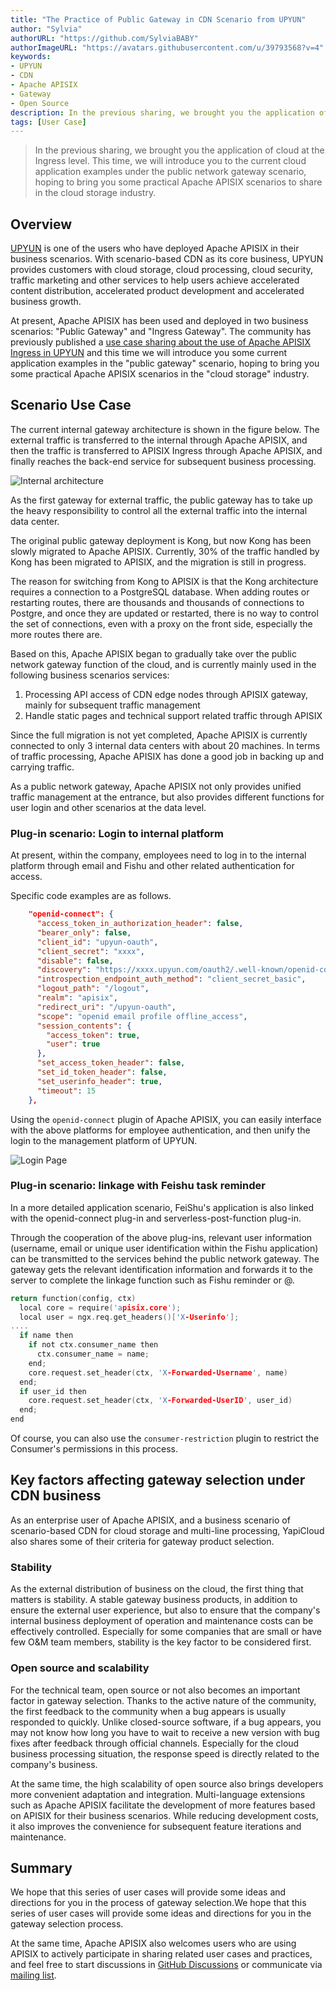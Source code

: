 ```yaml
---
title: "The Practice of Public Gateway in CDN Scenario from UPYUN"
author: "Sylvia"
authorURL: "https://github.com/SylviaBABY"
authorImageURL: "https://avatars.githubusercontent.com/u/39793568?v=4"
keywords: 
- UPYUN
- CDN
- Apache APISIX
- Gateway
- Open Source
description: In the previous sharing, we brought you the application of cloud at the Ingress level. This time, we will introduce you to the current cloud application examples under the public network gateway scenario, hoping to bring you some practical Apache APISIX scenarios to share in the cloud storage industry.
tags: [User Case]
---
```


> In the previous sharing, we brought you the application of cloud at the Ingress level. This time, we will introduce you to the current cloud application examples under the public network gateway scenario, hoping to bring you some practical Apache APISIX scenarios to share in the cloud storage industry.

<!--truncate-->

## Overview

[UPYUN](https://www.upyun.com/) is one of the users who have deployed Apache APISIX in their business scenarios. With scenario-based CDN as its core business, UPYUN provides customers with cloud storage, cloud processing, cloud security, traffic marketing and other services to help users achieve accelerated content distribution, accelerated product development and accelerated business growth.

At present, Apache APISIX has been used and deployed in two business scenarios: "Public Gateway" and "Ingress Gateway". The community has previously published a [use case sharing about the use of Apache APISIX Ingress in UPYUN](https://apisix.apache.org/blog/2021/09/24/youpaicloud-usercase/) and this time we will introduce you some current application examples in the "public gateway" scenario, hoping to bring you some practical Apache APISIX scenarios in the "cloud storage" industry.

## Scenario Use Case

The current internal gateway architecture is shown in the figure below. The external traffic is transferred to the internal through Apache APISIX, and then the traffic is transferred to APISIX Ingress through Apache APISIX, and finally reaches the back-end service for subsequent business processing.

![Internal architecture](https://static.apiseven.com/202108/1642583583698-f062ab87-c35e-4416-843e-54d59427c782.png)

As the first gateway for external traffic, the public gateway has to take up the heavy responsibility to control all the external traffic into the internal data center.

The original public gateway deployment is Kong, but now Kong has been slowly migrated to Apache APISIX. Currently, 30% of the traffic handled by Kong has been migrated to APISIX, and the migration is still in progress.

The reason for switching from Kong to APISIX is that the Kong architecture requires a connection to a PostgreSQL database. When adding routes or restarting routes, there are thousands and thousands of connections to Postgre, and once they are updated or restarted, there is no way to control the set of connections, even with a proxy on the front side, especially the more routes there are.

Based on this, Apache APISIX began to gradually take over the public network gateway function of the cloud, and is currently mainly used in the following business scenarios services:

1. Processing API access of CDN edge nodes through APISIX gateway, mainly for subsequent traffic management
2. Handle static pages and technical support related traffic through APISIX

Since the full migration is not yet completed, Apache APISIX is currently connected to only 3 internal data centers with about 20 machines. In terms of traffic processing, Apache APISIX has done a good job in backing up and carrying traffic.

As a public network gateway, Apache APISIX not only provides unified traffic management at the entrance, but also provides different functions for user login and other scenarios at the data level.

### Plug-in scenario: Login to internal platform

At present, within the company, employees need to log in to the internal platform through email and Fishu and other related authentication for access.

Specific code examples are as follows.

```json
    "openid-connect": {
      "access_token_in_authorization_header": false,
      "bearer_only": false,
      "client_id": "upyun-oauth",
      "client_secret": "xxxx",
      "disable": false,
      "discovery": "https://xxxx.upyun.com/oauth2/.well-known/openid-configuration",
      "introspection_endpoint_auth_method": "client_secret_basic",
      "logout_path": "/logout",
      "realm": "apisix",
      "redirect_uri": "/upyun-oauth",
      "scope": "openid email profile offline_access",
      "session_contents": {
        "access_token": true,
        "user": true
      },
      "set_access_token_header": false,
      "set_id_token_header": false,
      "set_userinfo_header": true,
      "timeout": 15
    },
```

Using the `openid-connect` plugin of Apache APISIX, you can easily interface with the above platforms for employee authentication, and then unify the login to the management platform of UPYUN.

![Login Page](https://static.apiseven.com/202108/1642583971338-e3aab730-2b75-4065-ba04-4c4fa3fafad9.png)

### Plug-in scenario: linkage with Feishu task reminder

In a more detailed application scenario, FeiShu's application is also linked with the openid-connect plug-in and serverless-post-function plug-in.

Through the cooperation of the above plug-ins, relevant user information (username, email or unique user identification within the Fishu application) can be transmitted to the services behind the public network gateway. The gateway gets the relevant identification information and forwards it to the server to complete the linkage function such as Fishu reminder or @.

```c
return function(config, ctx)
  local core = require('apisix.core');
  local user = ngx.req.get_headers()['X-Userinfo'];
....
  if name then
    if not ctx.consumer_name then
      ctx.consumer_name = name;
    end;
    core.request.set_header(ctx, 'X-Forwarded-Username', name)
  end;
  if user_id then
    core.request.set_header(ctx, 'X-Forwarded-UserID', user_id)
  end;
end
```

Of course, you can also use the `consumer-restriction` plugin to restrict the Consumer's permissions in this process.

## Key factors affecting gateway selection under CDN business

As an enterprise user of Apache APISIX, and a business scenario of scenario-based CDN for cloud storage and multi-line processing, YapiCloud also shares some of their criteria for gateway product selection.

### Stability

As the external distribution of business on the cloud, the first thing that matters is stability. A stable gateway business products, in addition to ensure the external user experience, but also to ensure that the company's internal business deployment of operation and maintenance costs can be effectively controlled. Especially for some companies that are small or have few O&M team members, stability is the key factor to be considered first.

### Open source and scalability

For the technical team, open source or not also becomes an important factor in gateway selection. Thanks to the active nature of the community, the first feedback to the community when a bug appears is usually responded to quickly. Unlike closed-source software, if a bug appears, you may not know how long you have to wait to receive a new version with bug fixes after feedback through official channels. Especially for the cloud business processing situation, the response speed is directly related to the company's business.

At the same time, the high scalability of open source also brings developers more convenient adaptation and integration. Multi-language extensions such as Apache APISIX facilitate the development of more features based on APISIX for their business scenarios. While reducing development costs, it also improves the convenience for subsequent feature iterations and maintenance.

## Summary

We hope that this series of user cases will provide some ideas and directions for you in the process of gateway selection.We hope that this series of user cases will provide some ideas and directions for you in the gateway selection process.

At the same time, Apache APISIX also welcomes users who are using APISIX to actively participate in sharing related user cases and practices, and feel free to start discussions in [GitHub Discussions](https://github.com/apache/apisix/discussions) or communicate via [mailing list](https://apisix.apache.org/zh/docs/general/join).
